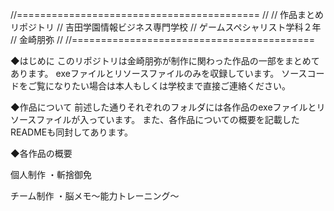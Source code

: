 //==========================================
//
//  作品まとめリポジトリ
//  吉田学園情報ビジネス専門学校
//  ゲームスペシャリスト学科２年
//  金崎朋弥
//
//==========================================

◆はじめに
このリポジトリは金崎朋弥が制作に関わった作品の一部をまとめてあります。
exeファイルとリソースファイルのみを収録しています。
ソースコードをご覧になりたい場合は本人もしくは学校まで直接ご連絡ください。

◆作品について
前述した通りそれぞれのフォルダには各作品のexeファイルとリソースファイルが入っています。
また、各作品についての概要を記載したREADMEも同封してあります。

◆各作品の概要

個人制作
・斬捨御免

チーム制作
・脳メモ～能力トレーニング～
